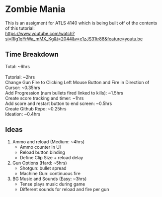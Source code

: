 # Zombie Mania
This is an assigment for ATLS 4140 which is being built off of the contents of this tutorial:  
https://www.youtube.com/watch?si=RIg1qYrWa_mMX_Kg&t=2044&v=e1zJS31tr88&feature=youtu.be


## Time Breakdown
Total: ~6hrs\
<br/>
Tutorial: ~2hrs  
Change Gun Fire to Clicking Left Mouse Button and Fire in Direction of Cursor: ~0.35hrs  
Add Progression (num bullets fired linked to kills): ~1.5hrs  
Create score tracking and timer: ~1hrs  
Add score and restart button to end screen: ~0.5hrs  
Create Github Repo: ~0.25hrs  
Ideation: ~0.4hrs

## Ideas
1. Ammo and reload (Medium: ~4hrs)
   - Ammo counter in UI  
   - Reload button binding
   - Define Clip Size + reload delay 
2. Gun Options (Hard: ~5hrs)
   - Shotgun: bullet spread
   - Machine Gun: continuous fire
3. BG Music and Sounds (Easy: ~3hrs)
   - Tense plays music during game
   - Different sounds for reload and fire per gun
  
